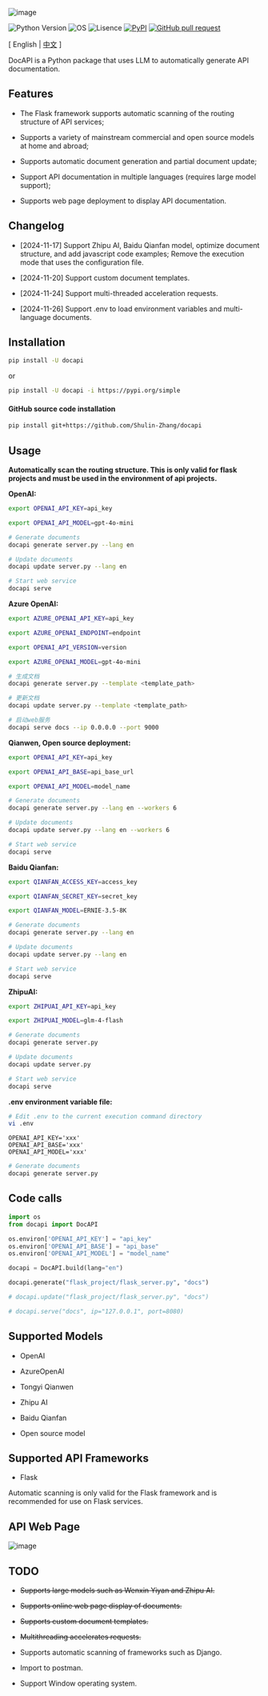 ![image](assets/logo.png)

![Python Version](https://img.shields.io/badge/python-3.8+-aff.svg)
![OS](https://img.shields.io/badge/os-linux%20|%20macOS-blue)
![Lisence](https://img.shields.io/badge/license-Apache%202-dfd.svg)
[![PyPI](https://img.shields.io/pypi/v/docapi)](https://pypi.org/project/docapi/)
[![GitHub pull request](https://img.shields.io/badge/PRs-welcome-blue)](https://github.com/Shulin-Zhang/docapi/pulls)

\[ English | [中文](README_zh.md) \]

DocAPI is a Python package that uses LLM to automatically generate API documentation.

## Features

- The Flask framework supports automatic scanning of the routing structure of API services;

- Supports a variety of mainstream commercial and open source models at home and abroad;

- Supports automatic document generation and partial document update;

- Support API documentation in multiple languages ​​(requires large model support);

- Supports web page deployment to display API documentation.

## Changelog

- [2024-11-17] Support Zhipu AI, Baidu Qianfan model, optimize document structure, and add javascript code examples; Remove the execution mode that uses the configuration file.

- [2024-11-20] Support custom document templates.

- [2024-11-24] Support multi-threaded acceleration requests.

- [2024-11-26] Support .env to load environment variables and multi-language documents.

## Installation

```bash
pip install -U docapi
```

or

```bash
pip install -U docapi -i https://pypi.org/simple
```

#### GitHub source code installation

```bash
pip install git+https://github.com/Shulin-Zhang/docapi
```

## Usage

**Automatically scan the routing structure. This is only valid for flask projects and must be used in the environment of api projects.**

**OpenAI:**
```bash
export OPENAI_API_KEY=api_key

export OPENAI_API_MODEL=gpt-4o-mini

# Generate documents
docapi generate server.py --lang en

# Update documents
docapi update server.py --lang en

# Start web service
docapi serve
```

**Azure OpenAI:**
```bash
export AZURE_OPENAI_API_KEY=api_key

export AZURE_OPENAI_ENDPOINT=endpoint

export OPENAI_API_VERSION=version

export AZURE_OPENAI_MODEL=gpt-4o-mini

# 生成文档
docapi generate server.py --template <template_path>

# 更新文档
docapi update server.py --template <template_path>

# 启动web服务
docapi serve docs --ip 0.0.0.0 --port 9000
```

**Qianwen, Open source deployment:**
```bash
export OPENAI_API_KEY=api_key

export OPENAI_API_BASE=api_base_url

export OPENAI_API_MODEL=model_name

# Generate documents
docapi generate server.py --lang en --workers 6

# Update documents
docapi update server.py --lang en --workers 6

# Start web service
docapi serve
```

**Baidu Qianfan:**
```bash
export QIANFAN_ACCESS_KEY=access_key

export QIANFAN_SECRET_KEY=secret_key

export QIANFAN_MODEL=ERNIE-3.5-8K

# Generate documents
docapi generate server.py --lang en

# Update documents
docapi update server.py --lang en

# Start web service
docapi serve
```

**ZhipuAI:**
```bash
export ZHIPUAI_API_KEY=api_key

export ZHIPUAI_MODEL=glm-4-flash

# Generate documents
docapi generate server.py

# Update documents
docapi update server.py

# Start web service
docapi serve
```

**.env environment variable file:**
```bash
# Edit .env to the current execution command directory
vi .env
```

```.env
OPENAI_API_KEY='xxx'
OPENAI_API_BASE='xxx'
OPENAI_API_MODEL='xxx'
```

```bash
# Generate documents
docapi generate server.py
```

## Code calls
```python
import os
from docapi import DocAPI

os.environ['OPENAI_API_KEY'] = "api_key"
os.environ['OPENAI_API_BASE'] = "api_base"
os.environ['OPENAI_API_MODEL'] = "model_name"

docapi = DocAPI.build(lang="en")

docapi.generate("flask_project/flask_server.py", "docs")

# docapi.update("flask_project/flask_server.py", "docs")

# docapi.serve("docs", ip="127.0.0.1", port=8080)
```

## Supported Models

- OpenAI

- AzureOpenAI

- Tongyi Qianwen

- Zhipu AI

- Baidu Qianfan

- Open source model

## Supported API Frameworks

- Flask
  
Automatic scanning is only valid for the Flask framework and is recommended for use on Flask services.

## API Web Page

![image](assets/example1.png)

## TODO

- ~~Supports large models such as Wenxin Yiyan and Zhipu AI.~~

- ~~Supports online web page display of documents.~~

- ~~Supports custom document templates.~~

- ~~Multithreading accelerates requests.~~

- Supports automatic scanning of frameworks such as Django.

- Import to postman.

- Support Window operating system.
